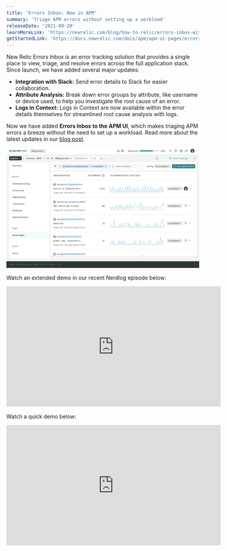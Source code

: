 ```yaml
---
title: 'Errors Inbox: Now in APM'
summary: 'Triage APM errors without setting up a workload'
releaseDate: '2021-09-20'
learnMoreLink: 'https://newrelic.com/blog/how-to-relic/errors-inbox-with-slack-and-apm'
getStartedLink: 'https://docs.newrelic.com/docs/apm/apm-ui-pages/errors-inbox/errors-inbox/'
---
```

New Relic Errors Inbox is an error tracking solution that provides a single place to view, triage, and resolve errors across the full application stack. Since launch, we have added several major updates:

- **Integration with Slack:** Send error details to Slack for easier collaboration.
- **Attribute Analysis:** Break down error groups by attribute, like username or device used, to help you investigate the root cause of an error.
- **Logs in Context:** Logs in Context are now available within the error details themselves for streamlined root cause analysis with logs.

Now we have added **Errors Inbox to the APM UI**, which makes triaging APM errors a breeze without the need to set up a workload. Read more about the latest updates in our [blog post]( https://newrelic.com/blog/how-to-relic/errors-inbox-with-slack-and-apm).

![APM Screen Errors Inbox](./images/apm-screen-errors-inbox.webp "Errors Inbox in APM")

Watch an extended demo in our recent Nerdlog episode below:
<iframe width="560" height="315" src="https://www.youtube.com/embed/M52jeJsnOfU" frameborder="0" allow="accelerometer; autoplay; clipboard-write; encrypted-media; gyroscope; picture-in-picture" allowfullscreen></iframe>

Watch a quick demo below:
<iframe width="560" height="315" src="https://www.youtube.com/embed/HEbX0dgeGGw" frameborder="0" allow="accelerometer; autoplay; clipboard-write; encrypted-media; gyroscope; picture-in-picture" allowfullscreen></iframe>

















